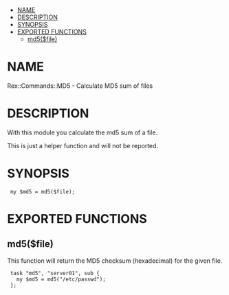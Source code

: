 -   [NAME](#NAME)
-   [DESCRIPTION](#DESCRIPTION)
-   [SYNOPSIS](#SYNOPSIS)
-   [EXPORTED FUNCTIONS](#EXPORTED-FUNCTIONS)
    -   [md5($file)](#md5-file-)

# NAME

Rex::Commands::MD5 - Calculate MD5 sum of files

# DESCRIPTION

With this module you calculate the md5 sum of a file.

This is just a helper function and will not be reported.

# SYNOPSIS

     my $md5 = md5($file);

# EXPORTED FUNCTIONS

## md5($file)

This function will return the MD5 checksum (hexadecimal) for the given file.

     task "md5", "server01", sub {
       my $md5 = md5("/etc/passwd");
     };
